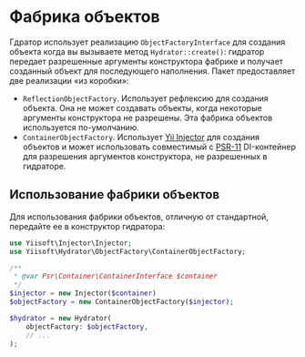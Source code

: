 # Фабрика объектов

Гдратор использует реализацию `ObjectFactoryInterface` для создания объекта когда вы вызываете метод `Hydrator::create()`: гидратор передает разрешенные аргументы конструктора фабрике и получает созданный объект для последующего наполнения.
Пакет предоставляет две реализации «из коробки»:

- `ReflectionObjectFactory`. Использует рефлексию для создания объекта. Она не может создавать объекты, когда некоторые аргументы конструктора не разрешены. Эта фабрика объектов используется по-умолчанию.
- `ContainerObjectFactory`.  Использует [Yii Injector](https://github.com/yiisoft/injector) для создания объектов и может использовать совместимый с [PSR-11](https://www.php-fig.org/psr/psr-11/) DI-контейнер для разрешения аргументов конструктора, не разрешенных в гидраторе.

## Использование фабрики объектов

Для использования фабрики объектов, отличную от стандартной, передайте ее в конструктор гидратора:

```php
use Yiisoft\Injector\Injector;
use Yiisoft\Hydrator\ObjectFactory\ContainerObjectFactory;

/**
 * @var Psr\Container\ContainerInterface $container
 */ 
$injector = new Injector($container)
$objectFactory = new ContainerObjectFactory($injector);

$hydrator = new Hydrator(
    objectFactory: $objectFactory,
    // ...
);
```
